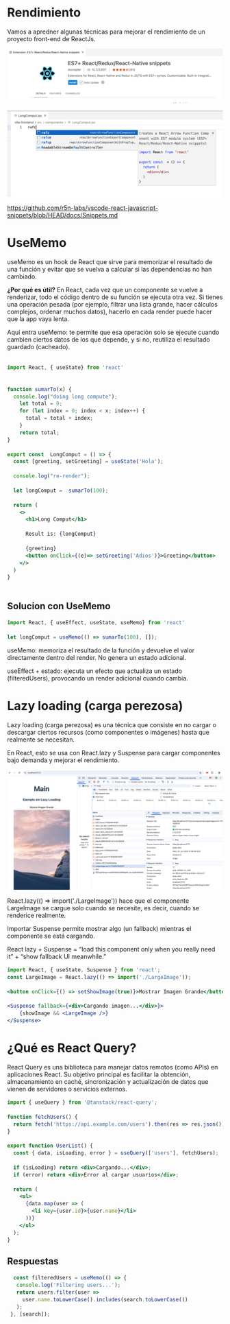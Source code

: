 # Rendimiento
Vamos a apredner algunas técnicas para mejorar el rendimiento de un proyecto front-end de ReactJs.

![ES7 Snippets](../../x-assets/MF0493/es7snippets.png)

![ES7 Snippets Example](../../x-assets/MF0493/es7snippets.example.png)

https://github.com/r5n-labs/vscode-react-javascript-snippets/blob/HEAD/docs/Snippets.md



# UseMemo

useMemo es un hook de React que sirve para memorizar el resultado de una función y evitar que se vuelva a calcular si las dependencias no han cambiado.


**¿Por qué es útil?**
En React, cada vez que un componente se vuelve a renderizar, todo el código dentro de su función se ejecuta otra vez.
Si tienes una operación pesada (por ejemplo, filtrar una lista grande, hacer cálculos complejos, ordenar muchos datos), hacerlo en cada render puede hacer que la app vaya lenta.

Aquí entra useMemo: te permite que esa operación solo se ejecute cuando cambien ciertos datos de los que depende, y si no, reutiliza el resultado guardado (cacheado).



```jsx

import React, { useState} from 'react'


function sumarTo(x) {
  console.log("doing long compute");
    let total = 0;
    for (let index = 0; index < x; index++) {
      total = total + index;
    }
    return total;
}

export const  LongComput = () => {
  const [greeting, setGreeting] = useState('Hola');

  console.log("re-render");

  let longComput =  sumarTo(100);
 
  return (
    <>
      <h1>Long Comput</h1>
    
      Result is: {longComput}

      {greeting}
      <button onClick={(e)=> setGreeting('Adios')}>Greeting</button>
    </>
  )
}



```

## Solucion con UseMemo
```jsx
import React, { useEffect, useState, useMemo} from 'react'

let longComput = useMemo(() => sumarTo(100), []);
```
 

useMemo: memoriza el resultado de la función y devuelve el valor directamente dentro del render. No genera un estado adicional.

useEffect + estado: ejecuta un efecto que actualiza un estado (filteredUsers), provocando un render adicional cuando cambia.



# Lazy loading (carga perezosa)

Lazy loading (carga perezosa) es una técnica que consiste en no cargar o descargar ciertos recursos (como componentes o imágenes) hasta que realmente se necesitan.

En React, esto se usa con React.lazy y Suspense para cargar componentes bajo demanda y mejorar el rendimiento.

![Lazy Load](../../x-assets/MF0493/lazyload.png)

React.lazy(() => import('./LargeImage')) hace que el componente LargeImage se cargue solo cuando se necesite, es decir, cuando se renderice realmente.

Importar Suspense permite mostrar algo (un fallback) mientras el componente se está cargando.

React lazy + Suspense = “load this component only when you really need it” + “show fallback UI meanwhile.”

```jsx
import React, { useState, Suspense } from 'react';
const LargeImage = React.lazy(() => import('./LargeImage'));

<button onClick={() => setShowImage(true)}>Mostrar Imagen Grande</button>

<Suspense fallback={<div>Cargando imagen...</div>}>
    {showImage && <LargeImage />}
</Suspense>


```


# ¿Qué es React Query?
React Query es una biblioteca para manejar datos remotos (como APIs) en aplicaciones React. Su objetivo principal es facilitar la obtención, almacenamiento en caché, sincronización y actualización de datos que vienen de servidores o servicios externos.

```jsx
import { useQuery } from '@tanstack/react-query';

function fetchUsers() {
  return fetch('https://api.example.com/users').then(res => res.json());
}

export function UserList() {
  const { data, isLoading, error } = useQuery(['users'], fetchUsers);

  if (isLoading) return <div>Cargando...</div>;
  if (error) return <div>Error al cargar usuarios</div>;

  return (
    <ul>
      {data.map(user => (
        <li key={user.id}>{user.name}</li>
      ))}
    </ul>
  );
}

```

 ## Respuestas

 ```jsx
   const filteredUsers = useMemo(() => {
    console.log('Filtering users...');
    return users.filter(user =>
      user.name.toLowerCase().includes(search.toLowerCase())
    );
  }, [search]);

  ```